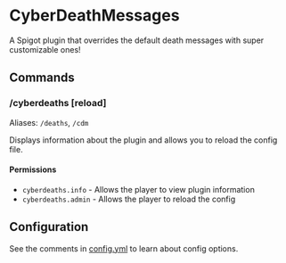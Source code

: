# CyberDeathMessages
A Spigot plugin that overrides the default death messages with super customizable ones!

## Commands

### /cyberdeaths [reload]
Aliases: `/deaths`, `/cdm`

Displays information about the plugin and allows you to reload the config file.

#### Permissions
- `cyberdeaths.info` - Allows the player to view plugin information
- `cyberdeaths.admin` - Allows the player to reload the config

## Configuration
See the comments in [config.yml](/src/main/resources/config.yml) to learn about config options.